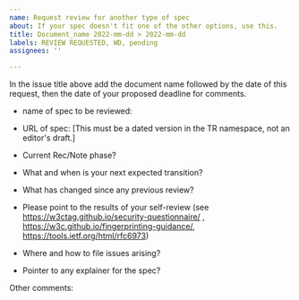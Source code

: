```yaml
---
name: Request review for another type of spec
about: If your spec doesn't fit one of the other options, use this.
title: Document_name 2022-mm-dd > 2022-mm-dd
labels: REVIEW REQUESTED, WD, pending
assignees: ''

---
```


In the issue title above add the document name followed by the date of this request, then the date of your proposed deadline for comments.

- name of spec to be reviewed:
- URL of spec: [This must be a dated version in the TR namespace, not an editor's draft.]

- Current Rec/Note phase?
- What and when is your next expected transition?
- What has changed since any previous review?
- Please point to the results of your self-review (see https://w3ctag.github.io/security-questionnaire/ , https://w3c.github.io/fingerprinting-guidance/, https://tools.ietf.org/html/rfc6973)
- Where and how to file issues arising?
- Pointer to any explainer for the spec?

Other comments:
